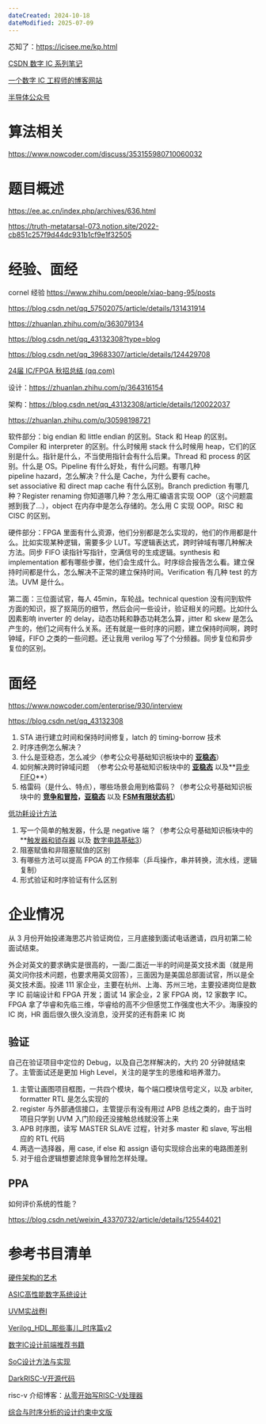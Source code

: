 ```yaml
---
dateCreated: 2024-10-18
dateModified: 2025-07-09
---
```


芯知了：https://icisee.me/kp.html

<a href="https://blog.csdn.net/qq_38315280/category_12091137.html">CSDN 数字 IC 系列笔记</a>

<a href=" https://www.wenhui.space/docs/">一个数字 IC 工程师的博客网站</a>

<a href="https://mp.weixin.qq.com/s/gs7TXdOaHCdpDqNybCmvbA?spm_id_from=333.1387.rich-text.link.click">半导体公众号</a>

# 算法相关

https://www.nowcoder.com/discuss/353155980710060032

# 题目概述

https://ee.ac.cn/index.php/archives/636.html

https://truth-metatarsal-073.notion.site/2022-cb851c257f9d44dc931b1cf9e1f32505

# 经验、面经

cornel 经验 https://www.zhihu.com/people/xiao-bang-95/posts

https://blog.csdn.net/qq_57502075/article/details/131431914

https://zhuanlan.zhihu.com/p/363079134

https://blog.csdn.net/qq_43132308?type=blog

https://blog.csdn.net/qq_39683307/article/details/124429708

[24届 IC/FPGA 秋招总结 (qq.com)](https://mp.weixin.qq.com/s/GOz8EljVrZ82tmCmEI2uIw)

设计：https://zhuanlan.zhihu.com/p/364316154

架构：https://blog.csdn.net/qq_43132308/article/details/120022037

https://zhuanlan.zhihu.com/p/30598198721

软件部分：big endian 和 little endian 的区别。Stack 和 Heap 的区别。Compiler 和 interpreter 的区别。什么时候用 stack 什么时候用 heap，它们的区别是什么。指针是什么，不当使用指针会有什么后果。Thread 和 process 的区别。什么是 OS。Pipeline 有什么好处，有什么问题。有哪几种 pipeline hazard，怎么解决？什么是 Cache，为什么要有 cache。set associative 和 direct map cache 有什么区别。Branch prediction 有哪几种？Register renaming 你知道哪几种？怎么用汇编语言实现 OOP（这个问题震撼到我了…），object 在内存中是怎么存储的。怎么用 C 实现 OOP。RISC 和 CISC 的区别。

硬件部分：FPGA 里面有什么资源，他们分别都是怎么实现的，他们的作用都是什么。比如实现某种逻辑，需要多少 LUT。写逻辑表达式，跨时钟域有哪几种解决方法。同步 FIFO 读指针写指针，空满信号的生成逻辑。synthesis 和 implementation 都有哪些步骤，他们会生成什么。时序综合报告怎么看。建立保持时间都是什么，怎么解决不正常的建立保持时间。Verification 有几种 test 的方法。UVM 是什么。

第二面：三位面试官，每人 45min，车轮战。technical question 没有问到软件方面的知识，抠了抠简历的细节，然后会问一些设计，验证相关的问题。比如什么因素影响 inverter 的 delay，动态功耗和静态功耗怎么算，jitter 和 skew 是怎么产生的，他们之间有什么关系。还有就是一些时序的问题，建立保持时间啊，跨时钟域，FIFO 之类的一些问题。还让我用 verilog 写了个分频器。同步复位和异步复位的区别。

# 面经

https://www.nowcoder.com/enterprise/930/interview

https://blog.csdn.net/qq_43132308

1. STA 进行建立时间和保持时间修复，latch 的 timing-borrow 技术
2. 时序违例怎么解决？
3. 什么是亚稳态，怎么减少（参考公众号基础知识板块中的 [**亚稳态**](https://gw-c.nowcoder.com/api/sparta/jump/link?link=http%3A%2F%2Fmp.weixin.qq.com%2Fs%3F__biz%3DMzg2NzczODYzOA%3D%3D%26mid%3D2247483693%26idx%3D1%26sn%3D66ee2878e81f81c6d9c27a38533f6a88%26chksm%3Dceb7b44cf9c03d5a55582e1dcbd77b83472999e0452eabf54bad725c2ce64ca42e73b7022f6a%26scene%3D21%23wechat_redirect)）
4. 如何解决跨时钟域问题  （参考公众号基础知识板块中的 [**亚稳态**](https://gw-c.nowcoder.com/api/sparta/jump/link?link=http%3A%2F%2Fmp.weixin.qq.com%2Fs%3F__biz%3DMzg2NzczODYzOA%3D%3D%26mid%3D2247483693%26idx%3D1%26sn%3D66ee2878e81f81c6d9c27a38533f6a88%26chksm%3Dceb7b44cf9c03d5a55582e1dcbd77b83472999e0452eabf54bad725c2ce64ca42e73b7022f6a%26scene%3D21%23wechat_redirect) 以及**[异步FIFO](https://gw-c.nowcoder.com/api/sparta/jump/link?link=http%3A%2F%2Fmp.weixin.qq.com%2Fs%3F__biz%3DMzg2NzczODYzOA%3D%3D%26mid%3D2247483886%26idx%3D1%26sn%3Dfa1f6b6aaa77709d246e1c0d3ddf6ab1%26chksm%3Dceb7b48ff9c03d99445c1f26dba0ac75a4e01b11e4a2c32ae699cd2f64d104c964f6f9bc4bd9%26scene%3D21%23wechat_redirect)**）
5. 格雷码（是什么、特点），哪些场景会用到格雷码？（参考公众号基础知识板块中的 [**竞争和冒险**](https://gw-c.nowcoder.com/api/sparta/jump/link?link=http%3A%2F%2Fmp.weixin.qq.com%2Fs%3F__biz%3DMzg2NzczODYzOA%3D%3D%26mid%3D2247483688%26idx%3D1%26sn%3Db85b3eb2dc8cf8eed9465952e58c13dc%26chksm%3Dceb7b449f9c03d5fc12a6d8025ac9fbc4de2b63c1438904fd7fac9babb460d0c0f1dc9ac051f%26scene%3D21%23wechat_redirect)**，**[**亚稳态**](https://gw-c.nowcoder.com/api/sparta/jump/link?link=http%3A%2F%2Fmp.weixin.qq.com%2Fs%3F__biz%3DMzg2NzczODYzOA%3D%3D%26mid%3D2247483693%26idx%3D1%26sn%3D66ee2878e81f81c6d9c27a38533f6a88%26chksm%3Dceb7b44cf9c03d5a55582e1dcbd77b83472999e0452eabf54bad725c2ce64ca42e73b7022f6a%26scene%3D21%23wechat_redirect) 以及 [**FSM有限状态机**](https://gw-c.nowcoder.com/api/sparta/jump/link?link=http%3A%2F%2Fmp.weixin.qq.com%2Fs%3F__biz%3DMzg2NzczODYzOA%3D%3D%26mid%3D2247483874%26idx%3D1%26sn%3D6cec75602af6b517b43969651bfeca05%26chksm%3Dceb7b483f9c03d955c10b1dc2af6658b4ca95411142e7a2a98a2ac6c88ecf723048b7160b92f%26scene%3D21%23wechat_redirect)）

<a href=" https://mp.weixin.qq.com/s?__biz=Mzg2NzczODYzOA==&mid=2247483710&idx=1&sn=6e00efaeaeeafde8a2ad981d9e71eada&chksm=ceb7b45ff9c03d493a81a110409c7a18570de915daed773b15eb09da85e78f210821c5a34291&scene=21#wechat_redirect">低功耗设计方法</a>

1. 写一个简单的触发器，什么是 negative 端？（参考公众号基础知识板块中的**[触发器和锁存器](https://gw-c.nowcoder.com/api/sparta/jump/link?link=http%3A%2F%2Fmp.weixin.qq.com%2Fs%3F__biz%3DMzg2NzczODYzOA%3D%3D%26mid%3D2247483703%26idx%3D1%26sn%3D2ade0afd9c245dfed1849a8ec681894b%26chksm%3Dceb7b456f9c03d403fc8b10cbb78246427a1c0e70b65a01baee78469eb43b35732156176df9e%26scene%3D21%23wechat_redirect) 以及 [数字电路基础3](https://gw-c.nowcoder.com/api/sparta/jump/link?link=http%3A%2F%2Fmp.weixin.qq.com%2Fs%3F__biz%3DMzg2NzczODYzOA%3D%3D%26mid%3D2247483684%26idx%3D1%26sn%3D462268275d7e9f1c96e358b9b8e4689b%26chksm%3Dceb7b445f9c03d53917724cb842bda8cf484843a6740006353a151419716d0c009b2666220ff%26scene%3D21%23wechat_redirect)）
2. 阻塞赋值和非阻塞赋值的区别
3. 有哪些方法可以提高 FPGA 的工作频率（乒乓操作，串并转换，流水线，逻辑复制）
4. 形式验证和时序验证有什么区别

# 企业情况

从 3 月份开始投递海思芯片验证岗位，三月底接到面试电话邀请，四月初第二轮面试结束。

外企对英文的要求确实是很高的，一面/二面近一半的时间是英文技术面（就是用英文问你技术问题，也要求用英文回答），三面因为是美国总部面试官，所以是全英文技术面。投递 111 家企业，主要在杭州、上海、苏州三地，主要投递岗位是数字 IC 前端设计和 FPGA 开发；面试 14 家企业，2 家 FPGA 岗，12 家数字 IC。FPGA 拿了华睿和先临三维，华睿给的高不少但感觉工作强度也大不少。海康投的 IC 岗，HR 面后很久很久没消息，没开奖的还有蔚来 IC 岗

## 验证

自己在验证项目中定位的 Debug，以及自己怎样解决的，大约 20 分钟就结束了。主管面试还是更加 High Level，关注的是学生的思维和培养潜力。

1. 主管让画图项目框图，一共四个模块，每个端口模块信号定义，以及 arbiter, formatter RTL 是怎么实现的
2. register 与外部通信接口，主管提示有没有用过 APB 总线之类的，由于当时项目只学到 UVM 入门阶段还没接触总线就没答上来
3. APB 时序图，读写 MASTER SLAVE 过程，针对多 master 和 slave, 写出相应的 RTL 代码
4. 两选一选择器，用 case, if else 和 assign 语句实现综合出来的电路图差别
5. 对于组合逻辑想要滤除竞争冒险怎样处理。

## PPA

如何评价系统的性能？

https://blog.csdn.net/weixin_43370732/article/details/125544021

# 参考书目清单

[硬件架构的艺术](./src/docs/硬件架构的艺术.pdf)

[ASIC高性能数字系统设计](./src/docs/ASIC高性能数字系统设计.pdf)

[UVM实战卷I](./src/docs/UVM实战%20卷Ⅰ.pdf)

[Verilog\_HDL\_那些事儿\_时序篇v2](./src/docs/Verilog_HDL_那些事儿_时序篇v2.pdf)

[数字IC设计前端推荐书籍](https://zhuanlan.zhihu.com/p/105718069)

[SoC设计方法与实现](./src/docs/SoC设计方法与实现_第3版.pdf)

[DarkRISC-V开源代码](https://github.com/darklife/darkriscv)

risc-v 介绍博客：[从零开始写RISC-V处理器](https://liangkangnan.gitee.io/2020/04/29/%E4%BB%8E%E9%9B%B6%E5%BC%80%E5%A7%8B%E5%86%99RISC-V%E5%A4%84%E7%90%86%E5%99%A8/)

[综合与时序分析的设计约束中文版](./src/docs/综合与时序分析的设计约束.pdf)
